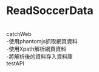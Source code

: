 # ReadSoccerData
<br>
catchWeb<br>
-使用phantomjs抓取網頁資料<br>
-使用Xpath解析網頁資料<br>
-將解析後的資料存入資料庫<br>
testAPI<br>